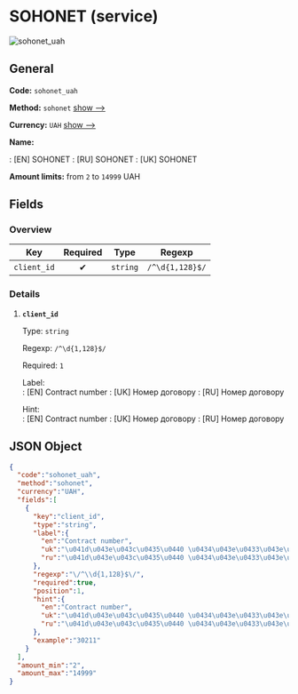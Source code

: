 
# SOHONET (service) 
![sohonet_uah](https://static.openfintech.io/payout_methods/sohonet_uah/logo.svg?w=400&c=v0.59.26#w24)  

## General 
 
**Code:** `sohonet_uah` 
 
**Method:** `sohonet` [show -->](/payout-methods/sohonet/) 
 
**Currency:** `UAH` [show -->](/currencies/UAH/) 
 
**Name:** 
 
:	[EN] SOHONET 
:	[RU] SOHONET 
:	[UK] SOHONET 
 
**Amount limits:** from `2` to `14999` UAH 

## Fields 

### Overview 

|Key|Required|Type|Regexp| 
|:---:|:---:|:---:|:---:| 
|`client_id`|✔|`string`|`/^\d{1,128}$/`| 
 

### Details 
 
1. **`client_id`** 
 
	Type: `string` 
 
	Regexp: `/^\d{1,128}$/` 
 
	Required: `1` 
 
	Label:  
	: [EN] Contract number 
	: [UK] Номер договору 
	: [RU] Номер договору 
 
	Hint:  
	: [EN] Contract number 
	: [UK] Номер договору 
	: [RU] Номер договору 
 

## JSON Object 

```json
{
  "code":"sohonet_uah",
  "method":"sohonet",
  "currency":"UAH",
  "fields":[
    {
      "key":"client_id",
      "type":"string",
      "label":{
        "en":"Contract number",
        "uk":"\u041d\u043e\u043c\u0435\u0440 \u0434\u043e\u0433\u043e\u0432\u043e\u0440\u0443",
        "ru":"\u041d\u043e\u043c\u0435\u0440 \u0434\u043e\u0433\u043e\u0432\u043e\u0440\u0443"
      },
      "regexp":"\/^\\d{1,128}$\/",
      "required":true,
      "position":1,
      "hint":{
        "en":"Contract number",
        "uk":"\u041d\u043e\u043c\u0435\u0440 \u0434\u043e\u0433\u043e\u0432\u043e\u0440\u0443",
        "ru":"\u041d\u043e\u043c\u0435\u0440 \u0434\u043e\u0433\u043e\u0432\u043e\u0440\u0443"
      },
      "example":"30211"
    }
  ],
  "amount_min":"2",
  "amount_max":"14999"
}
```  
